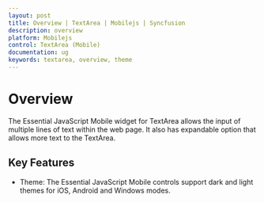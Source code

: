 ```yaml
---
layout: post
title: Overview | TextArea | Mobilejs | Syncfusion
description: overview
platform: Mobilejs
control: TextArea (Mobile)
documentation: ug
keywords: textarea, overview, theme
---
```


# Overview

The Essential JavaScript Mobile widget for TextArea allows the input of multiple lines of text within the web page. It also has expandable option that allows more text to the TextArea.

## Key Features

* Theme: The Essential JavaScript Mobile controls support dark and light themes for iOS, Android and Windows modes.




